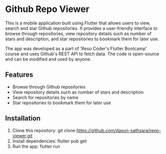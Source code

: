 # Github Repo Viewer

This is a mobile application built using Flutter that allows users to view, search and star Github repositories. It provides a user-friendly interface to browse through repositories, view repository details such as number of stars and description, and star repositories to bookmark them for later use.

The app was developed as a part of 'Reso Coder's Flutter Bootcamp' course and uses Github's REST API to fetch data. The code is open-source and can be modified and used by anyone.

## Features
* Browse through Github repositories
* View repository details such as number of stars and description
* Search for repositories by name
* Star repositories to bookmark them for later use


## Installation
1. Clone this repository: git clone https://github.com/dasun-sathsara/repo-viewer.git
2. Install dependencies: flutter pub get
3. Run the app: flutter run
